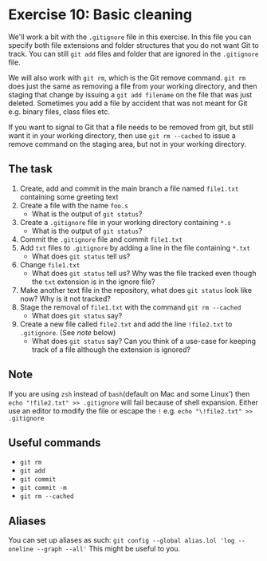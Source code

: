 # Exercise 10: Basic cleaning

We'll work a bit with the `.gitignore` file in this exercise.
In this file you can specify both file extensions and folder structures that you do not want Git to track.
You can still `git add` files and folder that are ignored in the `.gitignore` file.

We will also work with `git rm`, which is the Git remove command. `git rm` does just the same as removing a file from your working directory, and then staging that change by issuing a `git add filename` on the file that was just deleted.
Sometimes you add a file by accident that was not meant for Git e.g. binary files, class files etc.

If you want to signal to Git that a file needs to be removed from git, but still want it in your working directory, then use `git rm --cached` to issue a remove command on the staging area, but not in your working directory.

## The task

1. Create, add and commit in the main branch a file named `file1.txt` containing some greeting text
2. Create a file with the name `foo.s`
	- What is the output of `git status`?
4. Create a `.gitignore` file in your working directory containing `*.s`
	- What is the output of `git status`?
5. Commit the `.gitignore` file and commit `file1.txt`
6. Add `txt` files to `.gitignore` by adding a line in the file containing `*.txt`
	- What does `git status` tell us?
7. Change `file1.txt`
	- What does `git status` tell us? Why was the file tracked even though the `txt` extension is in the ignore file?
8. Make another text file in the repository, what does `git status` look like now? Why is it not tracked?
9. Stage the removal of `file1.txt` with the command `git rm --cached`
	- What does `git status` say?
10. Create a new file called `file2.txt` and add the line `!file2.txt` to `.gitignore`. (See _note_ below)
	- What does `git status` say? Can you think of a use-case for keeping track of a file although the extension is ignored?

## Note
If you are using `zsh` instead of `bash`(default on Mac and some Linux') then `echo "!file2.txt" >> .gitignore` will fail because of shell expansion. Either use an editor to modify the file or escape the `!` e.g. `echo "\!file2.txt" >> .gitignore`

## Useful commands
- `git rm`
- `git add`
- `git commit`
- `git commit -m`
- `git rm --cached`


## Aliases
You can set up aliases as such:
`git config --global alias.lol 'log --oneline --graph --all'`
This might be useful to you.